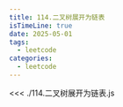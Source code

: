 ```yaml
---
title: 114.二叉树展开为链表
isTimeLine: true
date: 2025-05-01
tags:
  - leetcode
categories:
  - leetcode
---
```


<<< ./114.二叉树展开为链表.js

